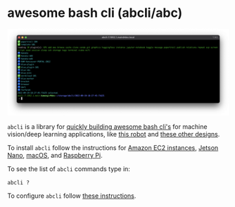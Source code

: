 # awesome bash cli (abcli/abc)

![image](./assets/marquee.png)

`abcli` is a library for [quickly building awesome bash cli's](https://github.com/kamangir/blue-plugin) for machine vision/deep learning applications, like [this robot](https://github.com/kamangir/blue-rvr) and [these other designs](https://github.com/kamangir/blue-bracket).

To install `abcli` follow the instructions for [Amazon EC2 instances](https://github.com/kamangir/awesome-bash-cli/wiki/ec2), [Jetson Nano](https://github.com/kamangir/awesome-bash-cli/wiki/Jetson-Nano), [macOS](https://github.com/kamangir/awesome-bash-cli/wiki/macOS), and  [Raspberry Pi](https://github.com/kamangir/awesome-bash-cli/wiki/Raspberry-Pi). 

To see the list of `abcli` commands type in:

```
abcli ?
```

To configure `abcli` follow [these instructions](./bash/bootstrap/config/README.md).